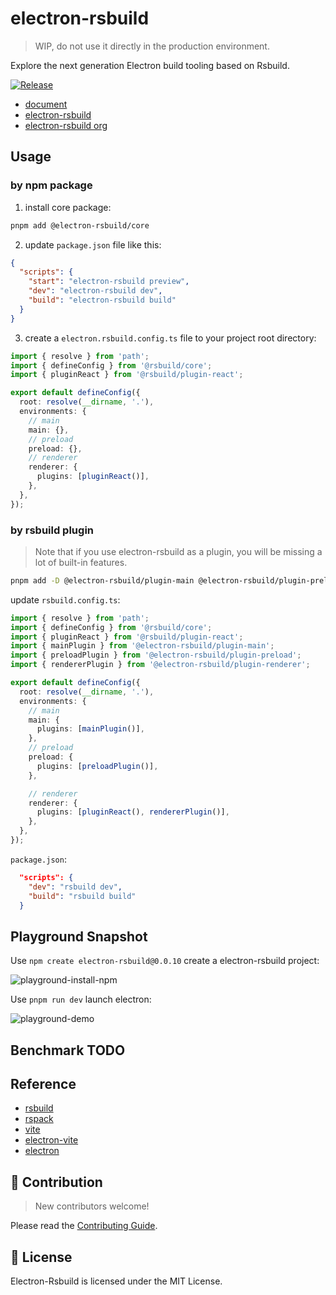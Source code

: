 # electron-rsbuild

> WIP, do not use it directly in the production environment.

Explore the next generation Electron build tooling based on Rsbuild.

[![Release](https://github.com/electron-rsbuild/electron-rsbuild/actions/workflows/release.yml/badge.svg)](https://github.com/electron-rsbuild/electron-rsbuild/actions/workflows/release.yml)

- [document](https://electron-rsbuild.org/)
- [electron-rsbuild](https://github.com/electron-rsbuild/electron-rsbuild/)
- [electron-rsbuild org](https://github.com/electron-rsbuild/)

## Usage

### by npm package

1. install core package:

```sh
pnpm add @electron-rsbuild/core
```

2. update `package.json` file like this:

```json
{
  "scripts": {
    "start": "electron-rsbuild preview",
    "dev": "electron-rsbuild dev",
    "build": "electron-rsbuild build"
  }
}
```

3. create a `electron.rsbuild.config.ts` file to your project root directory:

```ts
import { resolve } from 'path';
import { defineConfig } from '@rsbuild/core';
import { pluginReact } from '@rsbuild/plugin-react';

export default defineConfig({
  root: resolve(__dirname, '.'),
  environments: {
    // main
    main: {},
    // preload
    preload: {},
    // renderer
    renderer: {
      plugins: [pluginReact()],
    },
  },
});
```

### by rsbuild plugin

> Note that if you use electron-rsbuild as a plugin, you will be missing a lot of built-in features.

```sh
pnpm add -D @electron-rsbuild/plugin-main @electron-rsbuild/plugin-preload @electron-rsbuild/plugin-renderer
```

update `rsbuild.config.ts`:

```ts
import { resolve } from 'path';
import { defineConfig } from '@rsbuild/core';
import { pluginReact } from '@rsbuild/plugin-react';
import { mainPlugin } from '@electron-rsbuild/plugin-main';
import { preloadPlugin } from '@electron-rsbuild/plugin-preload';
import { rendererPlugin } from '@electron-rsbuild/plugin-renderer';

export default defineConfig({
  root: resolve(__dirname, '.'),
  environments: {
    // main
    main: {
      plugins: [mainPlugin()],
    },
    // preload
    preload: {
      plugins: [preloadPlugin()],
    },

    // renderer
    renderer: {
      plugins: [pluginReact(), rendererPlugin()],
    },
  },
});
```

`package.json`:

```json
  "scripts": {
    "dev": "rsbuild dev",
    "build": "rsbuild build"
  }

```

## Playground Snapshot

Use `npm create electron-rsbuild@0.0.10` create a electron-rsbuild project:

![playground-install-npm](https://electron-rsbuild.org/playground/playground-install-npm.png)

Use `pnpm run dev` launch electron:

![playground-demo](https://electron-rsbuild.org/playground/playground-demo.png)

## Benchmark TODO

## Reference

- [rsbuild](https://github.com/web-infra-dev/rsbuild)
- [rspack](https://github.com/web-infra-dev/rspack)
- [vite](https://github.com/vitejs/vite)
- [electron-vite](https://github.com/alex8088/electron-vite)
- [electron](https://github.com/electron/electron)

## 🤝 Contribution

> New contributors welcome!

Please read the [Contributing Guide](https://github.com/electron-rsbuild/electron-rsbuild/blob/main/CONTRIBUTING.md).

## 📖 License

Electron-Rsbuild is licensed under the MIT License.
